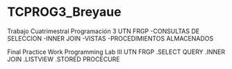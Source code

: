 # TCPROG3_Breyaue
Trabajo Cuatrimestral Programación 3 UTN FRGP
-CONSULTAS DE SELECCION
-INNER JOIN 
-VISTAS
-PROCEDIMIENTOS ALMACENADOS

Final Practice Work Programming Lab III UTN FRGP
.SELECT QUERY
.INNER JOIN
.LISTVIEW
.STORED PROCECURE

